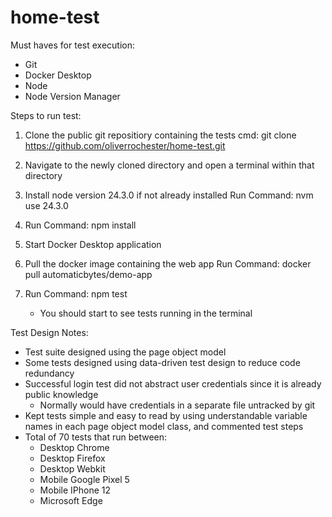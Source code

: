 # home-test

Must haves for test execution:

- Git
- Docker Desktop
- Node
- Node Version Manager

Steps to run test:

1. Clone the public git repositiory containing the tests
    cmd: git clone https://github.com/oliverrochester/home-test.git

2. Navigate to the newly cloned directory and open a terminal within that directory

3. Install node version 24.3.0 if not already installed
    Run Command: nvm use 24.3.0

4. Run Command: npm install

5. Start Docker Desktop application

6. Pull the docker image containing the web app 
    Run Command: docker pull automaticbytes/demo-app

7. Run Command: npm test
    - You should start to see tests running in the terminal


Test Design Notes:

- Test suite designed using the page object model
- Some tests designed using data-driven test design to reduce code redundancy
- Successful login test did not abstract user credentials since it is already public knowledge
    - Normally would have credentials in a separate file untracked by git
- Kept tests simple and easy to read by using understandable variable names in each page object model class, and commented test steps
- Total of 70 tests that run between:
    - Desktop Chrome
    - Desktop Firefox
    - Desktop Webkit
    - Mobile Google Pixel 5
    - Mobile IPhone 12
    - Microsoft Edge


